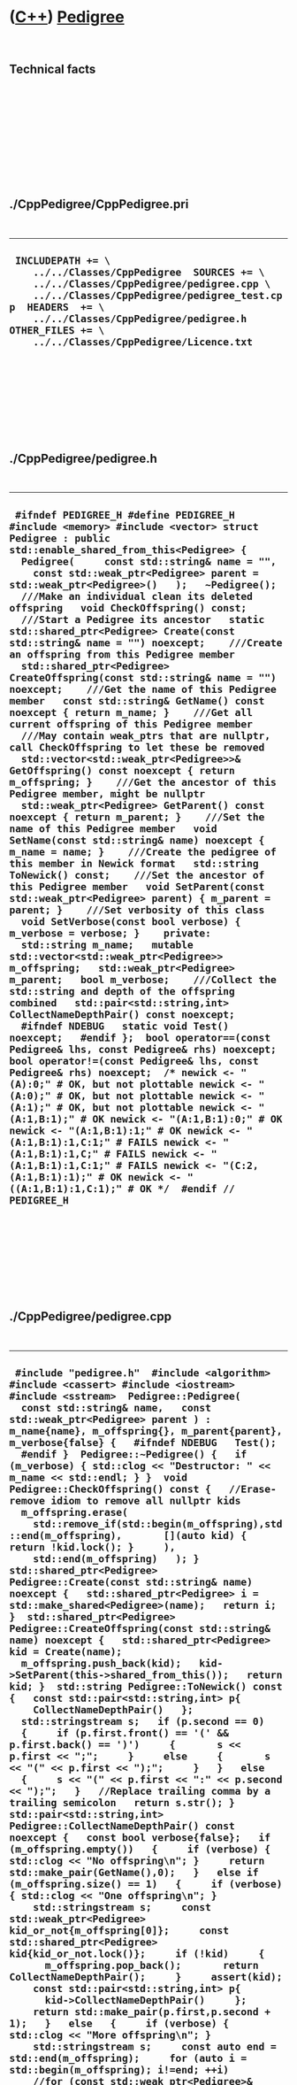 



 

 

 

 

 

([C++](Cpp.htm)) [Pedigree](CppPedigree.htm)
============================================

 

Technical facts
---------------

 

 

 

 

 

 

./CppPedigree/CppPedigree.pri
-----------------------------

 

  ----------------------------------------------------------------------------------------------------------------------------------------------------------------------------------------------------------------------------------------------------------------------------------
  ` INCLUDEPATH += \     ../../Classes/CppPedigree  SOURCES += \     ../../Classes/CppPedigree/pedigree.cpp \     ../../Classes/CppPedigree/pedigree_test.cpp  HEADERS  += \     ../../Classes/CppPedigree/pedigree.h  OTHER_FILES += \     ../../Classes/CppPedigree/Licence.txt`
  ----------------------------------------------------------------------------------------------------------------------------------------------------------------------------------------------------------------------------------------------------------------------------------

 

 

 

 

 

./CppPedigree/pedigree.h
------------------------

 

  -----------------------------------------------------------------------------------------------------------------------------------------------------------------------------------------------------------------------------------------------------------------------------------------------------------------------------------------------------------------------------------------------------------------------------------------------------------------------------------------------------------------------------------------------------------------------------------------------------------------------------------------------------------------------------------------------------------------------------------------------------------------------------------------------------------------------------------------------------------------------------------------------------------------------------------------------------------------------------------------------------------------------------------------------------------------------------------------------------------------------------------------------------------------------------------------------------------------------------------------------------------------------------------------------------------------------------------------------------------------------------------------------------------------------------------------------------------------------------------------------------------------------------------------------------------------------------------------------------------------------------------------------------------------------------------------------------------------------------------------------------------------------------------------------------------------------------------------------------------------------------------------------------------------------------------------------------------------------------------------------------------------------------------------------------------------------------------------------------------------------------------------------------------------------------------------------------------------------------------------------------------------------------------------------------------------------------------------------------------------------------------------------------------------------------------------------------------------------------------------------------------------------------------
  ` #ifndef PEDIGREE_H #define PEDIGREE_H  #include <memory> #include <vector> struct Pedigree : public std::enable_shared_from_this<Pedigree> {    Pedigree(     const std::string& name = "",     const std::weak_ptr<Pedigree> parent = std::weak_ptr<Pedigree>()   );   ~Pedigree();    ///Make an individual clean its deleted offspring   void CheckOffspring() const;    ///Start a Pedigree its ancestor   static std::shared_ptr<Pedigree> Create(const std::string& name = "") noexcept;    ///Create an offspring from this Pedigree member   std::shared_ptr<Pedigree> CreateOffspring(const std::string& name = "") noexcept;    ///Get the name of this Pedigree member   const std::string& GetName() const noexcept { return m_name; }    ///Get all current offspring of this Pedigree member   ///May contain weak_ptrs that are nullptr, call CheckOffspring to let these be removed   std::vector<std::weak_ptr<Pedigree>>& GetOffspring() const noexcept { return m_offspring; }    ///Get the ancestor of this Pedigree member, might be nullptr   std::weak_ptr<Pedigree> GetParent() const noexcept { return m_parent; }    ///Set the name of this Pedigree member   void SetName(const std::string& name) noexcept { m_name = name; }    ///Create the pedigree of this member in Newick format   std::string ToNewick() const;    ///Set the ancestor of this Pedigree member   void SetParent(const std::weak_ptr<Pedigree> parent) { m_parent = parent; }    ///Set verbosity of this class   void SetVerbose(const bool verbose) { m_verbose = verbose; }    private:   std::string m_name;   mutable std::vector<std::weak_ptr<Pedigree>> m_offspring;   std::weak_ptr<Pedigree> m_parent;   bool m_verbose;    ///Collect the std::string and depth of the offspring combined   std::pair<std::string,int> CollectNameDepthPair() const noexcept;    #ifndef NDEBUG   static void Test() noexcept;   #endif };  bool operator==(const Pedigree& lhs, const Pedigree& rhs) noexcept; bool operator!=(const Pedigree& lhs, const Pedigree& rhs) noexcept;  /* newick <- "(A):0;" # OK, but not plottable newick <- "(A:0);" # OK, but not plottable newick <- "(A:1);" # OK, but not plottable newick <- "(A:1,B:1);" # OK newick <- "(A:1,B:1):0;" # OK newick <- "(A:1,B:1):1;" # OK newick <- "(A:1,B:1):1,C:1;" # FAILS newick <- "(A:1,B:1):1,C;" # FAILS newick <- "(A:1,B:1):1,C:1;" # FAILS newick <- "(C:2,(A:1,B:1):1);" # OK newick <- "((A:1,B:1):1,C:1);" # OK */  #endif // PEDIGREE_H`
  -----------------------------------------------------------------------------------------------------------------------------------------------------------------------------------------------------------------------------------------------------------------------------------------------------------------------------------------------------------------------------------------------------------------------------------------------------------------------------------------------------------------------------------------------------------------------------------------------------------------------------------------------------------------------------------------------------------------------------------------------------------------------------------------------------------------------------------------------------------------------------------------------------------------------------------------------------------------------------------------------------------------------------------------------------------------------------------------------------------------------------------------------------------------------------------------------------------------------------------------------------------------------------------------------------------------------------------------------------------------------------------------------------------------------------------------------------------------------------------------------------------------------------------------------------------------------------------------------------------------------------------------------------------------------------------------------------------------------------------------------------------------------------------------------------------------------------------------------------------------------------------------------------------------------------------------------------------------------------------------------------------------------------------------------------------------------------------------------------------------------------------------------------------------------------------------------------------------------------------------------------------------------------------------------------------------------------------------------------------------------------------------------------------------------------------------------------------------------------------------------------------------------------------

 

 

 

 

 

./CppPedigree/pedigree.cpp
--------------------------

 

  -----------------------------------------------------------------------------------------------------------------------------------------------------------------------------------------------------------------------------------------------------------------------------------------------------------------------------------------------------------------------------------------------------------------------------------------------------------------------------------------------------------------------------------------------------------------------------------------------------------------------------------------------------------------------------------------------------------------------------------------------------------------------------------------------------------------------------------------------------------------------------------------------------------------------------------------------------------------------------------------------------------------------------------------------------------------------------------------------------------------------------------------------------------------------------------------------------------------------------------------------------------------------------------------------------------------------------------------------------------------------------------------------------------------------------------------------------------------------------------------------------------------------------------------------------------------------------------------------------------------------------------------------------------------------------------------------------------------------------------------------------------------------------------------------------------------------------------------------------------------------------------------------------------------------------------------------------------------------------------------------------------------------------------------------------------------------------------------------------------------------------------------------------------------------------------------------------------------------------------------------------------------------------------------------------------------------------------------------------------------------------------------------------------------------------------------------------------------------------------------------------------------------------------------------------------------------------------------------------------------------------------------------------------------------------------------------------------------------------------------------------------------------------------------------------------------------------------------------------------------------------------------------------------------------------------------------------------------------------------------------------------------------------------------------------------------------------------------------------------------------------------------------------------------------------------------------------------------------------------------------------------------------------------------------------------------------------------------------------------------------------------------------------------------------------
  ` #include "pedigree.h"  #include <algorithm> #include <cassert> #include <iostream> #include <sstream>  Pedigree::Pedigree(   const std::string& name,   const std::weak_ptr<Pedigree> parent ) : m_name{name}, m_offspring{}, m_parent{parent}, m_verbose{false} {   #ifndef NDEBUG   Test();   #endif }  Pedigree::~Pedigree() {   if (m_verbose) { std::clog << "Destructor: " << m_name << std::endl; } }  void Pedigree::CheckOffspring() const {   //Erase-remove idiom to remove all nullptr kids   m_offspring.erase(     std::remove_if(std::begin(m_offspring),std::end(m_offspring),       [](auto kid) { return !kid.lock(); }     ),     std::end(m_offspring)   ); }  std::shared_ptr<Pedigree> Pedigree::Create(const std::string& name) noexcept {   std::shared_ptr<Pedigree> i = std::make_shared<Pedigree>(name);   return i; }  std::shared_ptr<Pedigree> Pedigree::CreateOffspring(const std::string& name) noexcept {   std::shared_ptr<Pedigree> kid = Create(name);   m_offspring.push_back(kid);   kid->SetParent(this->shared_from_this());   return kid; }  std::string Pedigree::ToNewick() const {   const std::pair<std::string,int> p{     CollectNameDepthPair()   };   std::stringstream s;   if (p.second == 0)   {     if (p.first.front() == '(' && p.first.back() == ')')     {       s << p.first << ";";     }     else     {       s << "(" << p.first << ");";     }   }   else   {     s << "(" << p.first << ":" << p.second << ");";   }   //Replace trailing comma by a trailing semicolon   return s.str(); }  std::pair<std::string,int> Pedigree::CollectNameDepthPair() const noexcept {   const bool verbose{false};   if (m_offspring.empty())   {     if (verbose) { std::clog << "No offspring\n"; }     return std::make_pair(GetName(),0);   }   else if (m_offspring.size() == 1)   {     if (verbose) { std::clog << "One offspring\n"; }     std::stringstream s;     const std::weak_ptr<Pedigree> kid_or_not{m_offspring[0]};     const std::shared_ptr<Pedigree> kid{kid_or_not.lock()};     if (!kid)     {       m_offspring.pop_back();       return CollectNameDepthPair();     }     assert(kid);     const std::pair<std::string,int> p{       kid->CollectNameDepthPair()     };     return std::make_pair(p.first,p.second + 1);   }   else   {     if (verbose) { std::clog << "More offspring\n"; }     std::stringstream s;     const auto end = std::end(m_offspring);     for (auto i = std::begin(m_offspring); i!=end; ++i)     //for (const std::weak_ptr<Pedigree>& kid_or_not: m_offspring)     {       const std::shared_ptr<Pedigree> kid{(*i).lock()};       if (!kid)       {         std::swap(*i,m_offspring.back());         assert(!m_offspring.back().lock()); //Must remove nullptr kid         m_offspring.pop_back();         return CollectNameDepthPair();       }       assert(kid);        const std::pair<std::string,int> p{         kid->CollectNameDepthPair()       };       s << p.first << ":" << (p.second + 1) << ",";     }     std::string t{s.str()};     assert(!t.empty());     t.pop_back();     t = "(" + t + ")";     return std::make_pair(t,0);   }   return std::make_pair("",0); }  bool operator==(const Pedigree& lhs, const Pedigree& rhs) noexcept {   return lhs.ToNewick() == rhs.ToNewick(); }  bool operator!=(const Pedigree& lhs, const Pedigree& rhs) noexcept {   return !(lhs == rhs); }`
  -----------------------------------------------------------------------------------------------------------------------------------------------------------------------------------------------------------------------------------------------------------------------------------------------------------------------------------------------------------------------------------------------------------------------------------------------------------------------------------------------------------------------------------------------------------------------------------------------------------------------------------------------------------------------------------------------------------------------------------------------------------------------------------------------------------------------------------------------------------------------------------------------------------------------------------------------------------------------------------------------------------------------------------------------------------------------------------------------------------------------------------------------------------------------------------------------------------------------------------------------------------------------------------------------------------------------------------------------------------------------------------------------------------------------------------------------------------------------------------------------------------------------------------------------------------------------------------------------------------------------------------------------------------------------------------------------------------------------------------------------------------------------------------------------------------------------------------------------------------------------------------------------------------------------------------------------------------------------------------------------------------------------------------------------------------------------------------------------------------------------------------------------------------------------------------------------------------------------------------------------------------------------------------------------------------------------------------------------------------------------------------------------------------------------------------------------------------------------------------------------------------------------------------------------------------------------------------------------------------------------------------------------------------------------------------------------------------------------------------------------------------------------------------------------------------------------------------------------------------------------------------------------------------------------------------------------------------------------------------------------------------------------------------------------------------------------------------------------------------------------------------------------------------------------------------------------------------------------------------------------------------------------------------------------------------------------------------------------------------------------------------------------------------------------------

 

 

 

 

 

./CppPedigree/pedigree\_test.cpp
--------------------------------

 

  -------------------------------------------------------------------------------------------------------------------------------------------------------------------------------------------------------------------------------------------------------------------------------------------------------------------------------------------------------------------------------------------------------------------------------------------------------------------------------------------------------------------------------------------------------------------------------------------------------------------------------------------------------------------------------------------------------------------------------------------------------------------------------------------------------------------------------------------------------------------------------------------------------------------------------------------------------------------------------------------------------------------------------------------------------------------------------------------------------------------------------------------------------------------------------------------------------------------------------------------------------------------------------------------------------------------------------------------------------------------------------------------------------------------------------------------------------------------------------------------------------------------------------------------------------------------------------------------------------------------------------------------------------------------------------------------------------------------------------------------------------------------------------------------------------------------------------------------------------------------------------------------------------------------------------------------------------------------------------------------------------------------------------------------------------------------------------------------------------------------------------------------------------------------------------------------------------------------------------------------------------------------------------------------------------------------------------------------------------------------------------------------------------------------------------------------------------------------------------------------------------------------------------------------------------------------------------------------------------------------------------------------------------------------------------------------------------------------------------------------------------------------------------------------------------------------------------------------------------------------------------------------------------------------------------------------------------------------------------------------------------------------------------------------------------------------------------------------------------------------------------------------------------------------------------------------------------------------------------------------------------------------------------------------------------------------------------------------------------------------------------------------------------------------------------------------------------------------------------------------------------------------------------------------------------------------------------------------------------------------------------------------------------------------------------------------------------------------------------------------------------------------------------------------------------------------------------------------------------------------------------------------------------------------------------------------------------------------------------------------------------------------------------------------------------------------------------------------------------------------------------------------------------------------------------------------------------------------------------------------------------------------------------------------------------------------------------------------------------------------------------------------------------------------------------------------------------------------------------------------------------------------------------------------------------------------------------------------------------------------------------------------------------------------------------------------------------------------------------------------------------------------------------------------------------------------------------------------------------------------------------------------------------------------------------------------------------------------------------------------------------------------------------------------------------------------------------------------------------------------------------------------------------------------------------------------------------------------------------------------------------------------------------------------------------------------------------------------------------------------------------------------------------------------------------------------------------------------------------------------------------------------------------------------------------------------------------------------------------------------------------------------------------------------------------------------------------------------------------------------------------------------------------------------------------------------------------------------------------------------------------------------------------------------------------------------------------------------------------------------------------------------------------------------------------------------------------------------------------------------------------------------------------------------------------------------------------------------------------------------------------------------------------------------------------------------------------------------------------------------------------------------------------------------------------------------------------------------------------------------------------------------------------------------------------------------------------------------------------------------------------------------------------------------------------------------------------------------------------------------------------------------------------------------------------------------------------------------------------------------------------------------------------------------------------------------------------------------------------------------------------------------------------------------------------------------------------------------------------------------------------------------------------------------------------------------------------------------------------------------------------------------------------------------------------------------------------------------------------------------------------------------------------------------------------------------------------------------------------------------------------------------------------------------------------------------------------------------------------------------------------------------------------------------------------------------------------------------------------------------------------------------------------------------------------------------------------------------------------------------------------------------------------------------------------------------------------------------------------------------------------------------------------------------------------------------------------------------------------------------------------------------------------------------------------------------------------------------------------------------------------------------------------------------------------------------------------------------------------------------------------------------------------------------------------------------------------------------------------------------------------------------------------------------------------------------------------------------------------------------------------------------------------------------------------------------------------------------------------------------------------------------------------------------------------------------------------------------------------------------------------------------------------------------------------------------------------------------------------------------------------------------------------------------------------------------------------------------------------------------------------------------------------------------------------------------------------------------------------------------------------------------------------------------------------------------------------------------------------------------------------------------------------------------------------------------------------------------------------------------------------------------------------------------------------------------------------------------------------------------------------------------------------------------------------------------------------------------------------------------------------------------------------------------------------------------------------------------------------------------------------------------------------------------------------------------------------------------------------------------------------------------------------------------------------------------------------------------------------------------------------------------------------------------------------------------------------------------------------------------------------------------------------------------------------------------------------------------------------------------------------------------------------------------------------------------------------------------------------------------------------------------------------------------------------------------------------------------------------------------------------------------------------------------------------------------------------------------------------------------------------------------------------------------------------------------------------------------------------------------------------------------------------------------------------------------------------------------------------------------------------------------------------------------------------------------------------------------------------------------------------------------------------------------------------------------------------------------------------------------------------------------------------------------------------------------------------------------------------------------------------------------------------------------------------------------------------------------------------------------------------------------------------------------------------------------------------------------------------------------------------------------------------------------------------------------------------------------------------------------------------------------------------------------------------------------------------------------------------------------------------------------------------------------------------------------------------------------------------------------------------------------------------------------------------------------------------------------------------------------------------------------------------------------------------------------------------------------------------------------------------------------------------------------------------------------------------------------------------------------------------------------------------------------------------------------------------------------------------------------------------------------------------------------------------------------------------------------------------------------------------------------------------------------------------------------------------------------------------------------------------------------------------------------------------------------
  ` #include "pedigree.h"  #include <algorithm> #include <cassert> #include <iostream> #include <sstream>  #ifndef NDEBUG void Pedigree::Test() noexcept {   {     static bool is_tested{false};     if (is_tested) return;     is_tested = true;   }   //operator==   {     const std::string name = "Eve";     const auto pedigree1 = Pedigree::Create(name);     const auto pedigree2 = Pedigree::Create(name);     assert(*pedigree1 == *pedigree2);   }   //operator!=   {     const auto pedigree1 = Pedigree::Create("Adam");     const auto pedigree2 = Pedigree::Create("Eve");     assert(*pedigree1 != *pedigree2);   }   //Single parent construction   {     const std::string name = "Eve";     const auto parent = Pedigree::Create(name);     assert(parent->GetName() == name);     assert(!parent->GetParent().lock());     assert(parent->GetOffspring().empty());   }   //Parent and offspring construction   {     const auto parent = Pedigree::Create();     const auto kid = parent->CreateOffspring();     assert(parent->GetOffspring().size() == 1);     assert(parent->GetOffspring()[0].lock());     assert(parent->GetOffspring()[0].lock() == kid);     assert(kid->GetParent().lock());     assert(kid->GetParent().lock() == parent);   }   //Parent and two offspring construction   {     const auto parent = Pedigree::Create();     const auto kid1 = parent->CreateOffspring();     const auto kid2 = parent->CreateOffspring();     assert(parent->GetOffspring().size() == 2);     assert(parent->GetOffspring()[0].lock());     assert(parent->GetOffspring()[0].lock() == kid1);     assert(parent->GetOffspring()[1].lock());     assert(parent->GetOffspring()[1].lock() == kid2);     assert(kid1->GetParent().lock());     assert(kid1->GetParent().lock() == parent);     assert(kid2->GetParent().lock());     assert(kid2->GetParent().lock() == parent);   }   //Parent and one offspring construction, kid goes out of scope   {     const auto parent = Pedigree::Create();     {       const auto kid1 = parent->CreateOffspring();       const auto kid2 = parent->CreateOffspring();       assert(parent->GetOffspring().size() == 2);     }     parent->CheckOffspring();     assert(parent->GetOffspring().size() == 0);   }   //Create offspring from offspring   {     const auto parent = Pedigree::Create();     const auto a = parent->CreateOffspring();     const auto b = parent->CreateOffspring();     const auto c = a->CreateOffspring();     const auto d = a->CreateOffspring();     const auto e = b->CreateOffspring();     const auto f = b->CreateOffspring();     assert(c->GetParent().lock()->GetParent().lock() == parent);     assert(d->GetParent().lock()->GetParent().lock() == parent);     assert(e->GetParent().lock()->GetParent().lock() == parent);     assert(f->GetParent().lock()->GetParent().lock() == parent);   }   //Create offspring from offspring, kill second generation   {     std::vector<decltype(Pedigree::Create())> population;     {       const auto parent = Pedigree::Create();       const auto a = parent->CreateOffspring();       const auto b = a->CreateOffspring();       population.push_back(parent);       population.push_back(b);     }     population[0]->CheckOffspring();     assert(population[0]->GetOffspring().empty() && "Second generation died");     assert(!population[1]->GetParent().lock() && "Second generation died");   }   {     const auto root = Pedigree::Create("X");     const std::string expected{"(X);"};     if (root->ToNewick() != expected) { std::cerr << root->ToNewick() << '\n'; }     assert(root->ToNewick() == expected);   }   //Single lineage, one generation   {     const auto root = Pedigree::Create("X");     const auto a = root->CreateOffspring("A");     const std::string expected{"(A:1);"};     if(root->ToNewick() != expected) { std::cerr << root->ToNewick() << '\n';}     assert(root->ToNewick() == expected);   }   //Single lineage, two generations   {     const auto root = Pedigree::Create("X");     const auto a = root->CreateOffspring("A");     const auto b = a->CreateOffspring("B");     assert(b->ToNewick() == "(B);");     assert(a->ToNewick() == "(B:1);");     assert(root->ToNewick() == "(B:2);");   }   {     /*       +-A      |    --X      |      +-B      */     const auto root = Pedigree::Create("X");     const auto a = root->CreateOffspring("A");     const auto b = root->CreateOffspring("B");     const std::string expected{"(A:1,B:1);"};     const std::string found{root->ToNewick()};     if (found != expected) { std::cerr << found << '\n'; }     assert(found == expected);   }   //Three branches of short length   {     /*         +-C        |      +-A      | |    --X +-D      |      +-B-E      */     const auto root = Pedigree::Create("X");     const auto a = root->CreateOffspring("A");     const auto b = root->CreateOffspring("B");     const auto c = a->CreateOffspring("C");     const auto d = a->CreateOffspring("D");     const auto e = b->CreateOffspring("E");     const std::string expected{"((C:1,D:1):1,E:2);"};     const std::string found{root->ToNewick()};     if (found != expected) { std::cerr << found << '\n'; }     assert(found == expected);   }   //Three branches of one longer length   {     /*         +-C-F        |      +-A      | |    --X +-D-G      |      +-B-E-H      */     const auto root = Pedigree::Create("X");     const auto a = root->CreateOffspring("A");     const auto b = root->CreateOffspring("B");     const auto c = a->CreateOffspring("C");     const auto d = a->CreateOffspring("D");     const auto e = b->CreateOffspring("E");     const auto f = c->CreateOffspring("F");     const auto g = d->CreateOffspring("G");     const auto h = e->CreateOffspring("H");     const std::string expected{"((F:2,G:2):1,H:3);"};     const std::string found{root->ToNewick()};     if (found != expected) { std::cerr << found << '\n'; }     assert(found == expected);   }   //Four branches of short length with one trichomy   {     /*         +-C        |      +-A-D      | |    --X +-E      |      +-B-F      */     const auto root = Pedigree::Create("X");     const auto a = root->CreateOffspring("A");     const auto b = root->CreateOffspring("B");     const auto c = a->CreateOffspring("C");     const auto d = a->CreateOffspring("D");     const auto e = a->CreateOffspring("E");     const auto f = b->CreateOffspring("F");     const std::string expected{"((C:1,D:1,E:1):1,F:2);"};     const std::string found{root->ToNewick()};     if (found != expected) { std::cerr << found << '\n'; }     assert(found == expected);   }   //Four branches of short length, two dichotomies   {     /*         +-C        |      +-A      | |      | +-D    --X      | +-E      | |      +-B        |        +-F      */     const auto root = Pedigree::Create("X");     const auto a = root->CreateOffspring("A");     const auto b = root->CreateOffspring("B");     const auto c = a->CreateOffspring("C");     const auto d = a->CreateOffspring("D");     const auto e = b->CreateOffspring("E");     const auto f = b->CreateOffspring("F");     const std::string expected{"((C:1,D:1):1,(E:1,F:1):1);"};     const std::string found{root->ToNewick()};     if (found != expected) { std::cerr << found << '\n'; }     assert(found == expected);   }   //Four branches of one longer length with one trichomy   {     /*         +-C-G        |      +-A-D-H      | |    --X +-E-I      |      +-B-F-J      */     const auto root = Pedigree::Create("X");     const auto a = root->CreateOffspring("A");     const auto b = root->CreateOffspring("B");     const auto c = a->CreateOffspring("C");     const auto d = a->CreateOffspring("D");     const auto e = a->CreateOffspring("E");     const auto f = b->CreateOffspring("F");      const auto g = c->CreateOffspring("G");     const auto h = d->CreateOffspring("H");     const auto i = e->CreateOffspring("I");     const auto j = f->CreateOffspring("J");      const std::string expected{"((G:2,H:2,I:2):1,J:3);"};     const std::string found{root->ToNewick()};     if (found != expected) { std::cerr << found << '\n'; }     assert(found == expected);   }   //Four branches with one longer length, two dichotomies   {     /*         +-C-G        |      +-A      | |      | +-D-H    --X      | +-E-I      | |      +-B        |        +-F-J      */     const auto root = Pedigree::Create("X");     const auto a = root->CreateOffspring("A");     const auto b = root->CreateOffspring("B");     const auto c = a->CreateOffspring("C");     const auto d = a->CreateOffspring("D");     const auto e = b->CreateOffspring("E");     const auto f = b->CreateOffspring("F");      const auto g = c->CreateOffspring("G");     const auto h = d->CreateOffspring("H");     const auto i = e->CreateOffspring("I");     const auto j = f->CreateOffspring("J");      const std::string expected{"((G:2,H:2):1,(I:2,J:2):1);"};      const std::string found{root->ToNewick()};     if (found != expected) { std::cerr << found << '\n'; }     assert(found == expected);   }    //Four branches with two dichotomies of different length   {     /*         +-C-F        |      +-A      | |      | +-D-G    --X      |   +-H      |   |      +-B-E          |          +-I      */     const auto root = Pedigree::Create("X");     const auto a = root->CreateOffspring("A");     const auto b = root->CreateOffspring("B");     const auto c = a->CreateOffspring("C");     const auto d = a->CreateOffspring("D");     const auto e = b->CreateOffspring("E");     const auto f = c->CreateOffspring("F");     const auto g = d->CreateOffspring("G");     const auto h = e->CreateOffspring("H");     const auto i = e->CreateOffspring("I");     const std::string expected{"((F:2,G:2):1,(H:1,I:1):2);"};     const std::string found{root->ToNewick()};     if (found != expected) { std::cerr << found << '\n'; }     assert(found == expected);   }   //Three branches of one longer length, killing F   {     /*         +-C-F           +-C        |               |      +-A             +-A      | |       ->    | |    --X +-D-G       --X +-D-G      |               |      +-B-E-H         +-B-E-H      */     const auto root = Pedigree::Create("X");     const auto a = root->CreateOffspring("A");     const auto b = root->CreateOffspring("B");     const auto c = a->CreateOffspring("C");     const auto d = a->CreateOffspring("D");     const auto e = b->CreateOffspring("E");     {       const auto f = c->CreateOffspring("F");     }     const auto g = d->CreateOffspring("G");     const auto h = e->CreateOffspring("H");     const std::string expected{"((C:1,G:2):1,H:3);"};     const std::string found{root->ToNewick()};     if (found != expected) { std::cerr << found << '\n'; }     assert(found == expected);   }   //Three branches of one longer length, killing C   {     /*         +-C-F        |      +-A            +-A      | |      ->    | |    --X +-D-G      --X +-D-G      |              |      +-B-E-H        +-B-E-H      */     const auto root = Pedigree::Create("X");     const auto a = root->CreateOffspring("A");     const auto b = root->CreateOffspring("B");     auto c = a->CreateOffspring("C");     const auto d = a->CreateOffspring("D");     const auto e = b->CreateOffspring("E");     const auto f = c->CreateOffspring("F");     const auto g = d->CreateOffspring("G");     const auto h = e->CreateOffspring("H");     c = std::shared_ptr<Pedigree>();     const std::string expected{"(G:3,H:3);"};     const std::string found{root->ToNewick()};     if (found != expected) { std::cerr << found << '\n'; }     assert(found == expected);   }   //Three branches of one longer length, killing A   {     /*         +-C-F        |      +-A      | |      ->    --X +-D-G      --X      |              |      +-B-E-H        +-B-E-H      */     const auto root = Pedigree::Create("X");     auto a = root->CreateOffspring("A");     const auto b = root->CreateOffspring("B");     const auto c = a->CreateOffspring("C");     const auto d = a->CreateOffspring("D");     const auto e = b->CreateOffspring("E");     const auto f = c->CreateOffspring("F");     const auto g = d->CreateOffspring("G");     const auto h = e->CreateOffspring("H");     a = std::shared_ptr<Pedigree>();     const std::string expected{"(H:3);"};     const std::string found{root->ToNewick()};     if (found != expected) { std::cerr << found << '\n'; }     assert(found == expected);   } } #endif`
  -------------------------------------------------------------------------------------------------------------------------------------------------------------------------------------------------------------------------------------------------------------------------------------------------------------------------------------------------------------------------------------------------------------------------------------------------------------------------------------------------------------------------------------------------------------------------------------------------------------------------------------------------------------------------------------------------------------------------------------------------------------------------------------------------------------------------------------------------------------------------------------------------------------------------------------------------------------------------------------------------------------------------------------------------------------------------------------------------------------------------------------------------------------------------------------------------------------------------------------------------------------------------------------------------------------------------------------------------------------------------------------------------------------------------------------------------------------------------------------------------------------------------------------------------------------------------------------------------------------------------------------------------------------------------------------------------------------------------------------------------------------------------------------------------------------------------------------------------------------------------------------------------------------------------------------------------------------------------------------------------------------------------------------------------------------------------------------------------------------------------------------------------------------------------------------------------------------------------------------------------------------------------------------------------------------------------------------------------------------------------------------------------------------------------------------------------------------------------------------------------------------------------------------------------------------------------------------------------------------------------------------------------------------------------------------------------------------------------------------------------------------------------------------------------------------------------------------------------------------------------------------------------------------------------------------------------------------------------------------------------------------------------------------------------------------------------------------------------------------------------------------------------------------------------------------------------------------------------------------------------------------------------------------------------------------------------------------------------------------------------------------------------------------------------------------------------------------------------------------------------------------------------------------------------------------------------------------------------------------------------------------------------------------------------------------------------------------------------------------------------------------------------------------------------------------------------------------------------------------------------------------------------------------------------------------------------------------------------------------------------------------------------------------------------------------------------------------------------------------------------------------------------------------------------------------------------------------------------------------------------------------------------------------------------------------------------------------------------------------------------------------------------------------------------------------------------------------------------------------------------------------------------------------------------------------------------------------------------------------------------------------------------------------------------------------------------------------------------------------------------------------------------------------------------------------------------------------------------------------------------------------------------------------------------------------------------------------------------------------------------------------------------------------------------------------------------------------------------------------------------------------------------------------------------------------------------------------------------------------------------------------------------------------------------------------------------------------------------------------------------------------------------------------------------------------------------------------------------------------------------------------------------------------------------------------------------------------------------------------------------------------------------------------------------------------------------------------------------------------------------------------------------------------------------------------------------------------------------------------------------------------------------------------------------------------------------------------------------------------------------------------------------------------------------------------------------------------------------------------------------------------------------------------------------------------------------------------------------------------------------------------------------------------------------------------------------------------------------------------------------------------------------------------------------------------------------------------------------------------------------------------------------------------------------------------------------------------------------------------------------------------------------------------------------------------------------------------------------------------------------------------------------------------------------------------------------------------------------------------------------------------------------------------------------------------------------------------------------------------------------------------------------------------------------------------------------------------------------------------------------------------------------------------------------------------------------------------------------------------------------------------------------------------------------------------------------------------------------------------------------------------------------------------------------------------------------------------------------------------------------------------------------------------------------------------------------------------------------------------------------------------------------------------------------------------------------------------------------------------------------------------------------------------------------------------------------------------------------------------------------------------------------------------------------------------------------------------------------------------------------------------------------------------------------------------------------------------------------------------------------------------------------------------------------------------------------------------------------------------------------------------------------------------------------------------------------------------------------------------------------------------------------------------------------------------------------------------------------------------------------------------------------------------------------------------------------------------------------------------------------------------------------------------------------------------------------------------------------------------------------------------------------------------------------------------------------------------------------------------------------------------------------------------------------------------------------------------------------------------------------------------------------------------------------------------------------------------------------------------------------------------------------------------------------------------------------------------------------------------------------------------------------------------------------------------------------------------------------------------------------------------------------------------------------------------------------------------------------------------------------------------------------------------------------------------------------------------------------------------------------------------------------------------------------------------------------------------------------------------------------------------------------------------------------------------------------------------------------------------------------------------------------------------------------------------------------------------------------------------------------------------------------------------------------------------------------------------------------------------------------------------------------------------------------------------------------------------------------------------------------------------------------------------------------------------------------------------------------------------------------------------------------------------------------------------------------------------------------------------------------------------------------------------------------------------------------------------------------------------------------------------------------------------------------------------------------------------------------------------------------------------------------------------------------------------------------------------------------------------------------------------------------------------------------------------------------------------------------------------------------------------------------------------------------------------------------------------------------------------------------------------------------------------------------------------------------------------------------------------------------------------------------------------------------------------------------------------------------------------------------------------------------------------------------------------------------------------------------------------------------------------------------------------------------------------------------------------------------------------------------------------------------------------------------------------------------------------------------------------------------------------------------------------------------------------------------------------------------------------------------------------------------------------------------------------------------------------------------------------------------------------------------------------------------------------------------------------------------------------------------------------------------------------------------------------------------------------------------------------------------------------------------------------------------------------------------------------------------------------------------------------------------------------------------------------------------------------------------------------------------------------------------------------------------------------------------------------------------------------------------------------------------------------------------------------------------------------------------------------------------------------------------------------------------------------------

 

 

 

 

 





 

[![Valid XHTML 1.0 Strict](valid-xhtml10.png){width="88"
height="31"}](http://validator.w3.org/check?uri=referer)

This page has been created by the [tool](Tools.htm)
[CodeToHtml](ToolCodeToHtml.htm)
